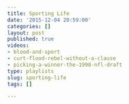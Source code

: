 ```yaml
---
title: Sporting Life
date: '2015-12-04 20:59:00'
categories: []
layout: post
published: true
videos:
- blood-and-sport
- curt-flood-rebel-without-a-clause
- picking-a-winner-the-1998-nfl-draft
type: playlists
slug: sporting-life
tags: []

---
```

